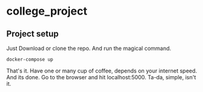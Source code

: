 # college_project

## Project setup

Just Download or clone the repo.
And run the magical command.

```
docker-compose up
```

That's it. Have one or many cup of coffee, depends on your internet speed.
And its done. Go to the browser and hit localhost:5000.
Ta-da, simple, isn't it.
